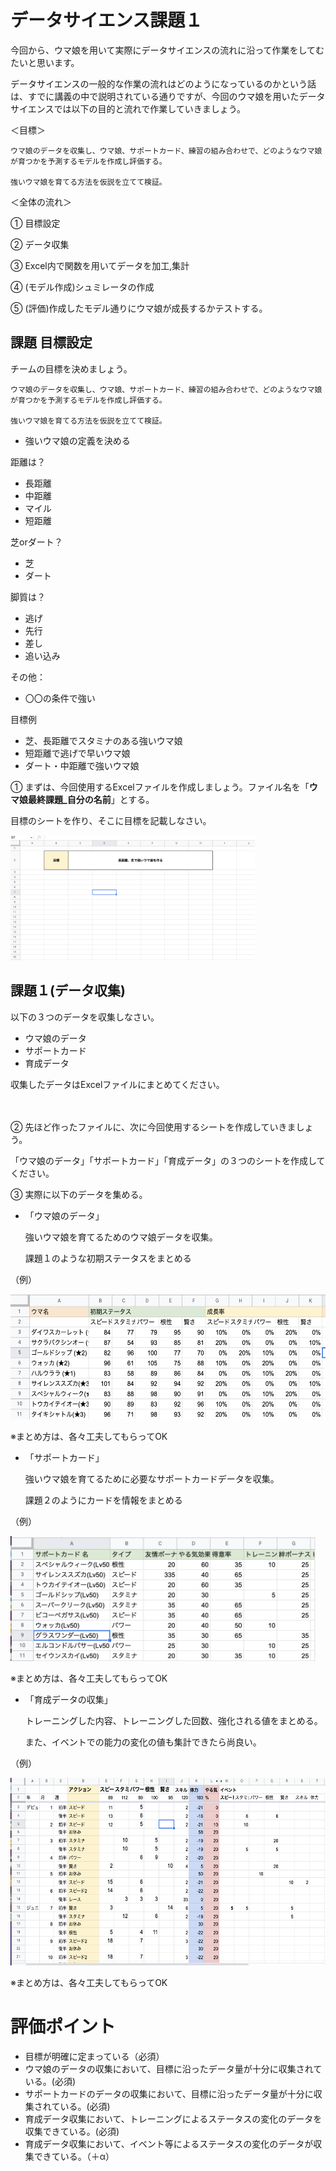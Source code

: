 # データサイエンス課題１

今回から、ウマ娘を用いて実際にデータサイエンスの流れに沿って作業をしてむたいと思います。


データサイエンスの一般的な作業の流れはどのようになっているのかという話は、すでに講義の中で説明されている通りですが、今回のウマ娘を用いたデータサイエンスでは以下の目的と流れで作業していきましょう。


＜目標＞

```
ウマ娘のデータを収集し、ウマ娘、サポートカード、練習の組み合わせで、どのようなウマ娘が育つかを予測するモデルを作成し評価する。

強いウマ娘を育てる方法を仮説を立てて検証。
```



＜全体の流れ＞

① 目標設定

② データ収集

③ Excel内で関数を用いてデータを加工,集計

④ (モデル作成)シュミレータの作成

⑤ (評価)作成したモデル通りにウマ娘が成長するかテストする。



## 課題 目標設定

チームの目標を決めましょう。

```
ウマ娘のデータを収集し、ウマ娘、サポートカード、練習の組み合わせで、どのようなウマ娘が育つかを予測するモデルを作成し評価する。

強いウマ娘を育てる方法を仮説を立てて検証。
```

- 強いウマ娘の定義を決める

距離は？
- 長距離
- 中距離
- マイル
- 短距離

芝orダート？
- 芝
- ダート

脚質は？
- 逃げ
- 先行
- 差し
- 追い込み

その他：
- 〇〇の条件で強い


目標例
- 芝、長距離でスタミナのある強いウマ娘
- 短距離で逃げで早いウマ娘
- ダート・中距離で強いウマ娘



① まずは、今回使用するExcelファイルを作成しましょう。ファイル名を「**ウマ娘最終課題_自分の名前**」とする。

目標のシートを作り、そこに目標を記載しなさい。


<img src="../images/uma0.png" height="200">



## 課題１(データ収集)


以下の３つのデータを収集しなさい。

- ウマ娘のデータ
- サポートカード
- 育成データ

収集したデータはExcelファイルにまとめてください。

　　
  　
   
  
 
② 先ほど作ったファイルに、次に今回使用するシートを作成していきましょう。

「ウマ娘のデータ」「サポートカード」「育成データ」の３つのシートを作成してください。



③ 実際に以下のデータを集める。


- 「ウマ娘のデータ」

  強いウマ娘を育てるためのウマ娘データを収集。
  
  課題１のような初期ステータスをまとめる
  
 
（例）

<img src="../images/uma1.png" height="200">

※まとめ方は、各々工夫してもらってOK


- 「サポートカード」

  強いウマ娘を育てるために必要なサポートカードデータを収集。
  
  課題２のようにカードを情報をまとめる

（例）

<img src="../images/uma2.png" height="200">

※まとめ方は、各々工夫してもらってOK


- 「育成データの収集」
   
    トレーニングした内容、トレーニングした回数、強化される値をまとめる。
    
    また、イベントでの能力の変化の値も集計できたら尚良い。

（例）

<img src="../images/uma3.png" height="300">

※まとめ方は、各々工夫してもらってOK


# 評価ポイント
- 目標が明確に定まっている（必須）
- ウマ娘のデータの収集において、目標に沿ったデータ量が十分に収集されている。(必須)
- サポートカードのデータの収集において、目標に沿ったデータ量が十分に収集されている。(必須)
- 育成データ収集において、トレーニングによるステータスの変化のデータを収集できている。(必須)
- 育成データ収集において、イベント等によるステータスの変化のデータが収集できている。（＋α）


